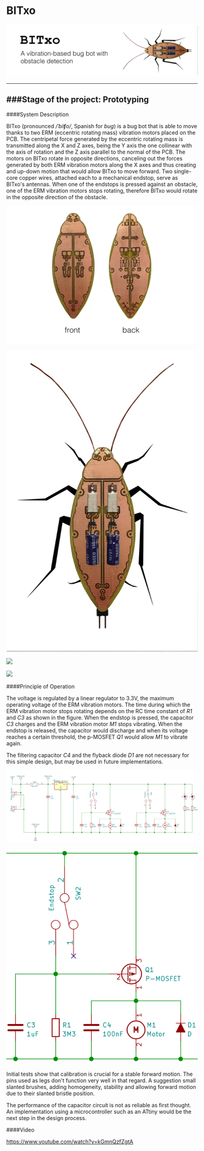 # BITxo

![](https://github.com/davidanton/BITxo/blob/master/doc/img/logo.png)

---
###Stage of the project: **Prototyping**
---

####System Description

BITxo (pronounced */ˈbiʧo/*, Spanish for *bug*) is a bug bot that is able to move thanks to two ERM (eccentric rotating mass) vibration motors placed on the PCB. The centripetal force generated by the eccentric rotating mass is transmitted along the X and Z axes, being the Y axis the one collinear with the axis of rotation and the Z axis parallel to the normal of the PCB. The motors on BITxo rotate in opposite directions, canceling out the forces generated by both ERM vibration motors along the X axes and thus creating and up-down motion that would allow BITxo to move forward. Two single-core copper wires, attached each to a mechanical endstop, serve as BITxo's antennas. When one of the endstops is pressed against an obstacle, one of the ERM vibration motors stops rotating, therefore BITxo would rotate in the opposite direction of the obstacle.

![](https://github.com/davidanton/BITxo/blob/master/doc/img/PCB.png)

![](https://github.com/davidanton/BITxo/blob/master/doc/img/BITxo.png)

![](https://github.com/davidanton/BITxo/blob/master/doc/img/prototype1.png)

![](https://github.com/davidanton/BITxo/blob/master/doc/img/prototype2.png)

####Principle of Operation

The voltage is regulated by a linear regulator to 3.3V, the maximum operating voltage of the ERM vibration motors. The time during which the ERM vibration motor stops rotating depends on the RC time constant of *R1* and *C3* as shown in the figure. When the endstop is pressed, the capacitor *C3* charges and the ERM vibration motor *M1* stops vibrating. When the endstop is released, the capacitor would discharge and when its voltage reaches a certain threshold, the p-MOSFET *Q1* would allow *M1* to vibrate again.

The filtering capacitor *C4* and the flyback diode *D1* are not necessary for this simple design, but may be used in future implementations.

![](https://github.com/davidanton/BITxo/blob/master/doc/img/schematic.png)

![](https://github.com/davidanton/BITxo/blob/master/doc/img/schematic_detail.png)

Initial tests show that calibration is crucial for a stable forward motion. The pins used as legs don't function very well in that regard. A suggestion small slanted brushes, adding homogeneity, stability and allowing forward motion due to their slanted bristle position.

The performance of the capacitor circuit is not as reliable as first thought. An implementation using a microcontroller such as an ATtiny would be the next step in the design process.

####Video

https://www.youtube.com/watch?v=kGmnQzfZgtA
